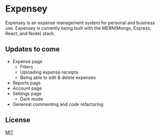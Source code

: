 # Expensey
Expensey is an expense management system for personal and business use. Expensey is currently being built with the MERN(Mongo, Express, React, and Node) stack.

## Updates to come
 * Expense page
   * Filters
   * Uploading expense receipts
   * Being able to edit & delete expenses
 * Reports page
 * Account page
 * Settings page
   * Dark mode
 * Genereal commenting and code refactoring
## License
[MIT](https://choosealicense.com/licenses/mit/)
